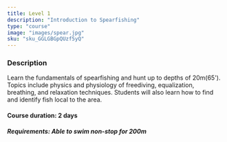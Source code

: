 ```yaml
---
title: Level 1
description: "Introduction to Spearfishing"
type: "course"
image: "images/spear.jpg"
sku: "sku_GGLGBGpQUzf5yQ"
---
```


### Description
Learn the fundamentals of spearfishing and hunt up to depths of 20m(65'). Topics include physics and physiology of freediving, equalization, breathing, and relaxation techniques. Students will also learn how to find and identify fish local to the area.

#### Course duration: 2 days

##### *Requirements*: Able to swim non-stop for 200m
